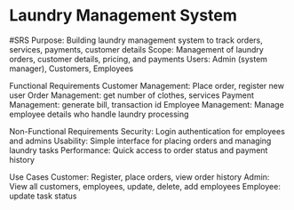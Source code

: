 # Laundry Management System
#SRS
Purpose: Building laundry management system to track orders, services, payments, customer details
Scope: Management of laundry orders, customer details, pricing, and payments
Users: Admin (system manager), Customers, Employees

Functional Requirements
Customer Management: Place order, register new user
Order Management: get number of clothes, services
Payment Management: generate bill, transaction id
Employee Management: Manage employee details who handle laundry processing

Non-Functional Requirements
Security: Login authentication for employees and admins
Usability: Simple interface for placing orders and managing laundry tasks
Performance: Quick access to order status and payment history

Use Cases
Customer: Register, place orders, view order history
Admin: View all customers, employees, update, delete, add employees
Employee: update task status
